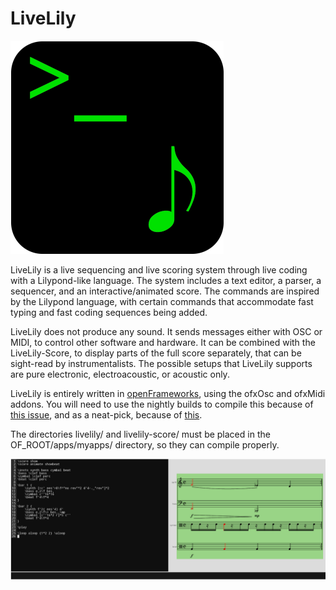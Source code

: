 # LiveLily
![LiveLily logo](images/livelily_logo_scaled.png?raw=true)
  
  
LiveLily is a live sequencing and live scoring system through live coding with a Lilypond-like language. The system includes a text editor, a parser, a sequencer, and an interactive/animated score. The commands are inspired by the Lilypond language, with certain commands that accommodate fast typing and fast coding sequences being added.

LiveLily does not produce any sound. It sends messages either with OSC or MIDI, to control other software and hardware. It can be combined with the LiveLily-Score, to display parts of the full score separately, that can be sight-read by instrumentalists. The possible setups that LiveLily supports are pure electronic, electroacoustic, or acoustic only.

LiveLily is entirely written in [openFrameworks], using the ofxOsc and ofxMidi addons. You will need to use the nightly builds to compile this because of [this issue], and as a neat-pick, because of [this].

The directories livelily/ and livelily-score/ must be placed in the OF_ROOT/apps/myapps/ directory, so they can compile properly.
  
  
![LiveLily screenshow](images/livelily_screenshot.png?raw=true)

[openFrameworks]: https://openframeworks.cc/
[this issue]: https://forum.openframeworks.cc/t/are-monospace-fonts-really-monospace/40358
[this]: https://forum.openframeworks.cc/t/how-to-set-a-custom-icon-for-an-app/41613
